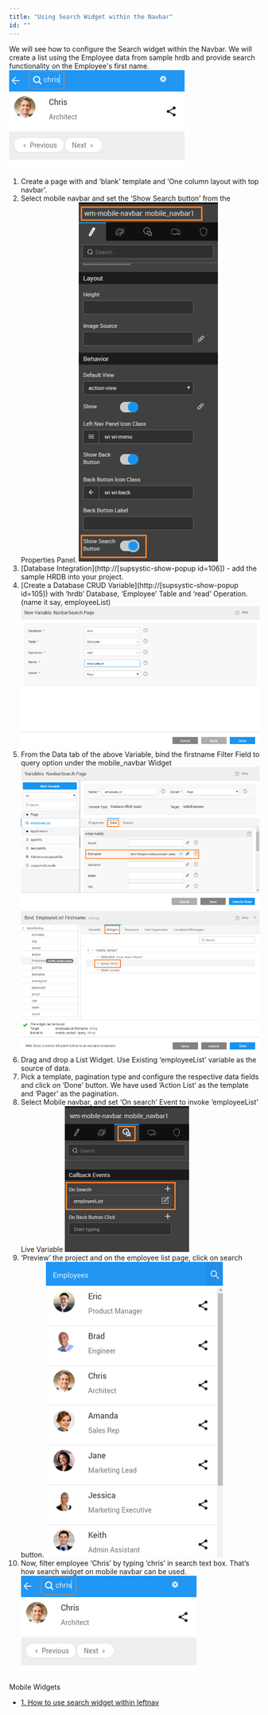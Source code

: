 ```yaml
---
title: "Using Search Widget within the Navbar"
id: ""
---
```


We will see how to configure the Search widget within the Navbar. We will create a list using the Employee data from sample hrdb and provide search functionality on the Employee's first name. [![navbar_search_run2](./assets/navbar_search_run2.png)](./assets/navbar_search_run2.png)

1. Create a page with and ‘blank’ template and ‘One column layout with top navbar’.
2. Select mobile navbar and set the ‘Show Search button’ from the Properties Panel. [![](./assets/navbar_search_props.png)](./assets/navbar_search_props.png)
3. [Database Integration](http://[supsystic-show-popup id=106]) - add the sample HRDB into your project.
4. [Create a Database CRUD Variable](http://[supsystic-show-popup id=105]) with ‘hrdb’ Database, ‘Employee’ Table and ‘read’ Operation. (name it say, employeeList) [![](./assets/navbar_search_var.png)](./assets/navbar_search_var.png)
5. From the Data tab of the above Variable, bind the firstname Filter Field to query option under the mobile\_navbar Widget [![](./assets/navbar_search_vardata.png)](./assets/navbar_search_vardata.png) [![](./assets/navbar_search_varbind.png)](./assets/navbar_search_varbind.png)
6. Drag and drop a List Widget. Use Existing ‘employeeList’ variable as the source of data.
7. Pick a template, pagination type and configure the respective data fields and click on ‘Done’ button. We have used ‘Action List’ as the template and ‘Pager’ as the pagination.
8. Select Mobile navbar, and set ‘On search’ Event to invoke ‘employeeList’ Live Variable [![](./assets/navbar_search_event.png)](./assets/navbar_search_event.png)
9. ‘Preview’ the project and on the employee list page, click on search button. [![navbar_search_run1](./assets/navbar_search_run1.png)](./assets/navbar_search_run1.png)
10. Now, filter employee ‘Chris’ by typing ‘chris’ in search text box. That’s how search widget on mobile navbar can be used. [![navbar_search_run2](./assets/navbar_search_run2.png)](./assets/navbar_search_run2.png)

Mobile Widgets

- [1\. How to use search widget within leftnav](/learn/how-tos/using-search-widget-within-navbar/)
